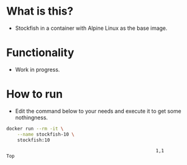 # What is this?
* Stockfish in a container with Alpine Linux as the base image.

# Functionality
* Work in progress. 
  
# How to run
* Edit the command below to your needs and execute it to get some nothingness. 
```sh
docker run --rm -it \
	--name stockfish-10 \
	stockfish:10
```	
                                                           1,1           Top
